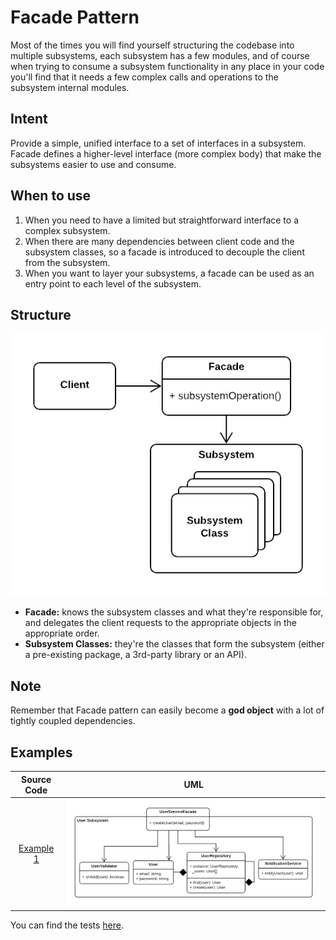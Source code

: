# Facade Pattern

Most of the times you will find yourself structuring the codebase into multiple subsystems, each subsystem has a few modules, and of course when trying to consume a subsystem functionality in any place in your code you'll find that it needs a few complex calls and operations to the subsystem internal modules.

## Intent

Provide a simple, unified interface to a set of interfaces in a subsystem. Facade defines a higher-level interface (more complex body) that make the subsystems easier to use and consume.

## When to use

1. When you need to have a limited but straightforward interface to a complex subsystem.
2. When there are many dependencies between client code and the subsystem classes, so a facade is introduced to decouple the client from the subsystem.
3. When you want to layer your subsystems, a facade can be used as an entry point to each level of the subsystem.

## Structure

<p align="center">
  <img src="figures/figure_1.png">
</p>

- **Facade:** knows the subsystem classes and what they're responsible for, and delegates the client requests to the appropriate objects in the appropriate order.
- **Subsystem Classes:** they're the classes that form the subsystem (either a pre-existing package, a 3rd-party library or an API).

## Note

Remember that Facade pattern can easily become a **god object** with a lot of tightly coupled dependencies.

## Examples

|        Source Code        |                UML                |
| :-----------------------: | :-------------------------------: |
| [Example 1](example_1.ts) | ![Figure 2](figures/figure_2.png) |

You can find the tests [here](index.test.ts).
